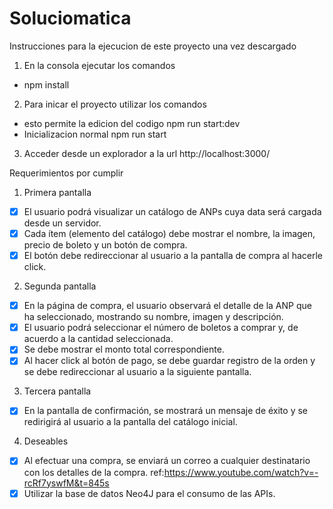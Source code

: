 # Soluciomatica
Instrucciones para la ejecucion de este proyecto una vez descargado
1. En la consola ejecutar los comandos
  - npm install
2. Para inicar el proyecto utilizar los comandos
  - esto permite la edicion del codigo npm run start:dev
  - Inicializacion normal npm run start
3. Acceder desde un explorador a la url http://localhost:3000/

Requerimientos por cumplir
1. Primera pantalla
  - [x] El usuario podrá visualizar un catálogo de ANPs cuya data será cargada desde un servidor.
  - [x] Cada ítem (elemento del catálogo) debe mostrar el nombre, la imagen, precio de boleto y un botón de compra.
  - [x] El botón debe redireccionar al usuario a la pantalla de compra al hacerle click.
2. Segunda pantalla
  - [x] En la página de compra, el usuario observará el detalle de la ANP que ha seleccionado, mostrando su nombre, imagen y descripción.
  - [x] El usuario podrá seleccionar el número de boletos a comprar y, de acuerdo a la cantidad seleccionada.
  - [x] Se debe mostrar el monto total correspondiente.
  - [x] Al hacer click al botón de pago, se debe guardar registro de la orden y se debe redireccionar al usuario a la siguiente pantalla. 
3. Tercera pantalla
  - [x] En la pantalla de confirmación, se mostrará un mensaje de éxito y se redirigirá al usuario a la pantalla del catálogo inicial.
4. Deseables
  - [x] Al efectuar una compra, se enviará un correo a cualquier destinatario con los detalles de la compra. ref:https://www.youtube.com/watch?v=-rcRf7yswfM&t=845s
  - [x] Utilizar la base de datos Neo4J para el consumo de las APIs.
